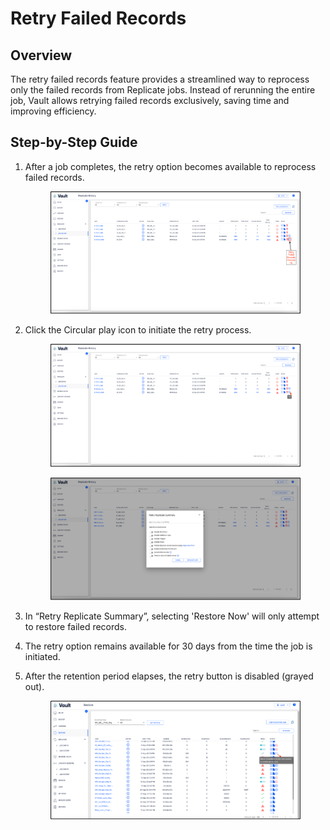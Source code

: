 # Retry Failed Records

## Overview

The retry failed records feature provides a streamlined way to reprocess only the failed records from Replicate jobs. Instead of rerunning the entire job, Vault allows retrying failed records exclusively, saving time and improving efficiency.

## Step-by-Step Guide

1.  After a job completes, the retry option becomes available to reprocess failed records.

    <figure><img src="../../../../.gitbook/assets/image (2065).png" alt=""><figcaption></figcaption></figure>
2.  Click the Circular play icon to initiate the retry process.

    <figure><img src="../../../../.gitbook/assets/image (2066).png" alt=""><figcaption></figcaption></figure>

    <figure><img src="../../../../.gitbook/assets/image (2068).png" alt=""><figcaption></figcaption></figure>
3. In “Retry Replicate Summary”, selecting 'Restore Now' will only attempt to restore failed records.
4. The retry option remains available for 30 days from the time the job is initiated.
5.  After the retention period elapses, the retry button is disabled (grayed out).

    <figure><img src="../../../../.gitbook/assets/image (2069).png" alt=""><figcaption></figcaption></figure>

